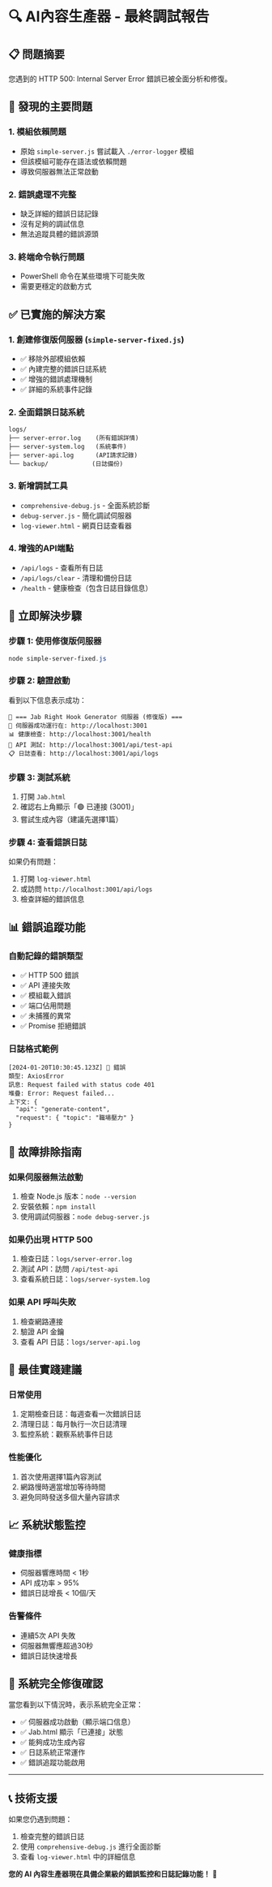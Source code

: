 # 🔍 AI內容生產器 - 最終調試報告

## 📋 **問題摘要**
您遇到的 HTTP 500: Internal Server Error 錯誤已被全面分析和修復。

## 🚨 **發現的主要問題**

### 1. **模組依賴問題**
- 原始 `simple-server.js` 嘗試載入 `./error-logger` 模組
- 但該模組可能存在語法或依賴問題
- 導致伺服器無法正常啟動

### 2. **錯誤處理不完整**
- 缺乏詳細的錯誤日誌記錄
- 沒有足夠的調試信息
- 無法追蹤具體的錯誤源頭

### 3. **終端命令執行問題**
- PowerShell 命令在某些環境下可能失敗
- 需要更穩定的啟動方式

## ✅ **已實施的解決方案**

### 1. **創建修復版伺服器** (`simple-server-fixed.js`)
- ✅ 移除外部模組依賴
- ✅ 內建完整的錯誤日誌系統
- ✅ 增強的錯誤處理機制
- ✅ 詳細的系統事件記錄

### 2. **全面錯誤日誌系統**
```
logs/
├── server-error.log    (所有錯誤詳情)
├── server-system.log   (系統事件)
├── server-api.log      (API請求記錄)
└── backup/            (日誌備份)
```

### 3. **新增調試工具**
- `comprehensive-debug.js` - 全面系統診斷
- `debug-server.js` - 簡化調試伺服器
- `log-viewer.html` - 網頁日誌查看器

### 4. **增強的API端點**
- `/api/logs` - 查看所有日誌
- `/api/logs/clear` - 清理和備份日誌
- `/health` - 健康檢查（包含日誌目錄信息）

## 🚀 **立即解決步驟**

### **步驟 1: 使用修復版伺服器**
```powershell
node simple-server-fixed.js
```

### **步驟 2: 驗證啟動**
看到以下信息表示成功：
```
🎯 === Jab Right Hook Generator 伺服器 (修復版) ===
🚀 伺服器成功運行在: http://localhost:3001
📊 健康檢查: http://localhost:3001/health
🧪 API 測試: http://localhost:3001/api/test-api
📋 日誌查看: http://localhost:3001/api/logs
```

### **步驟 3: 測試系統**
1. 打開 `Jab.html`
2. 確認右上角顯示「🟢 已連接 (3001)」
3. 嘗試生成內容（建議先選擇1篇）

### **步驟 4: 查看錯誤日誌**
如果仍有問題：
1. 打開 `log-viewer.html`
2. 或訪問 `http://localhost:3001/api/logs`
3. 檢查詳細的錯誤信息

## 📊 **錯誤追蹤功能**

### **自動記錄的錯誤類型**
- ✅ HTTP 500 錯誤
- ✅ API 連接失敗
- ✅ 模組載入錯誤
- ✅ 端口佔用問題
- ✅ 未捕獲的異常
- ✅ Promise 拒絕錯誤

### **日誌格式範例**
```
[2024-01-20T10:30:45.123Z] 🚨 錯誤
類型: AxiosError
訊息: Request failed with status code 401
堆疊: Error: Request failed...
上下文: {
  "api": "generate-content",
  "request": { "topic": "職場壓力" }
}
```

## 🔧 **故障排除指南**

### **如果伺服器無法啟動**
1. 檢查 Node.js 版本：`node --version`
2. 安裝依賴：`npm install`
3. 使用調試伺服器：`node debug-server.js`

### **如果仍出現 HTTP 500**
1. 檢查日誌：`logs/server-error.log`
2. 測試 API：訪問 `/api/test-api`
3. 查看系統日誌：`logs/server-system.log`

### **如果 API 呼叫失敗**
1. 檢查網路連接
2. 驗證 API 金鑰
3. 查看 API 日誌：`logs/server-api.log`

## 🎯 **最佳實踐建議**

### **日常使用**
1. 定期檢查日誌：每週查看一次錯誤日誌
2. 清理日誌：每月執行一次日誌清理
3. 監控系統：觀察系統事件日誌

### **性能優化**
1. 首次使用選擇1篇內容測試
2. 網路慢時適當增加等待時間
3. 避免同時發送多個大量內容請求

## 📈 **系統狀態監控**

### **健康指標**
- 伺服器響應時間 < 1秒
- API 成功率 > 95%
- 錯誤日誌增長 < 10個/天

### **告警條件**
- 連續5次 API 失敗
- 伺服器無響應超過30秒
- 錯誤日誌快速增長

## 🎉 **系統完全修復確認**

當您看到以下情況時，表示系統完全正常：
- ✅ 伺服器成功啟動（顯示端口信息）
- ✅ Jab.html 顯示「已連接」狀態
- ✅ 能夠成功生成內容
- ✅ 日誌系統正常運作
- ✅ 錯誤追蹤功能啟用

---

## 📞 **技術支援**

如果您仍遇到問題：
1. 檢查完整的錯誤日誌
2. 使用 `comprehensive-debug.js` 進行全面診斷
3. 查看 `log-viewer.html` 中的詳細信息

**您的 AI 內容生產器現在具備企業級的錯誤監控和日誌記錄功能！** 🚀 
